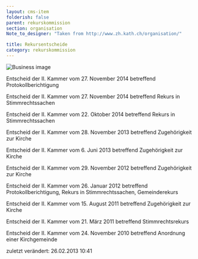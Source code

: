 ```yaml
---
layout: cms-item
folderish: false
parent: rekurskommission
section: organisation
Note_to_designer: "Taken from http://www.zh.kath.ch/organisation/"

title: Rekursentscheide
category: rekurskommission
---
```




![Business image](http://lorempixel.com/1000/450/business/)

Entscheid der II. Kammer vom 27. November 2014 betreffend Protokollberichtigung

Entscheid der II. Kammer vom 27. November 2014 betreffend Rekurs in Stimmrechtssachen

Entscheid der II. Kammer vom 22. Oktober 2014 betreffend Rekurs in Stimmrechtssachen

Entscheid der II. Kammer vom 28. November 2013 betreffend Zugehörigkeit zur Kirche

Entscheid der II. Kammer vom 6. Juni 2013 betreffend Zugehörigkeit zur Kirche

Entscheid der II. Kammer vom 29. November 2012 betreffend Zugehörigkeit zur Kirche

Entscheid der II. Kammer vom 26. Januar 2012 betreffend Protokollberichtigung, Rekurs in Stimmrechtssachen, Gemeinderekurs

Entscheid der II. Kammer vom 15. August 2011 betreffend Zugehörigkeit zur Kirche

Entscheid der II. Kammer vom 21. März 2011 betreffend Stimmrechtsrekurs

Entscheid der II. Kammer vom 24. November 2010 betreffend Anordnung einer Kirchgemeinde

zuletzt verändert: 26.02.2013 10:41